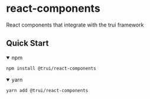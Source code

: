 # react-components
React components that integrate with the trui framework

## Quick Start

<details open>
<summary>npm</summary>
    
```bash
npm install @trui/react-components
```
</details>

<details open>
<summary>yarn</summary>
    
```bash
yarn add @trui/react-components
```
</details>
